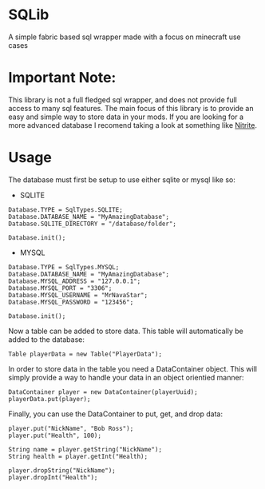 # SQLib
A simple fabric based sql wrapper made with a focus on minecraft use cases

# Important Note:
This library is not a full fledged sql wrapper, and does not provide full access to many sql features. 
The main focus of this library is to provide an easy and simple way to store data in your mods.
If you are looking for a more advanced database I recomend taking a look at something like [Nitrite](https://github.com/nitrite/nitrite-java).

# Usage
The database must first be setup to use either sqlite or mysql like so:

- SQLITE
```
Database.TYPE = SqlTypes.SQLITE;
Database.DATABASE_NAME = "MyAmazingDatabase";
Database.SQLITE_DIRECTORY = "/database/folder";

Database.init();
```
- MYSQL
```
Database.TYPE = SqlTypes.MYSQL;
Database.DATABASE_NAME = "MyAmazingDatabase";
Database.MYSQL_ADDRESS = "127.0.0.1";
Database.MYSQL_PORT = "3306";
Database.MYSQL_USERNAME = "MrNavaStar";
Database.MYSQL_PASSWORD = "123456";

Database.init();
```

Now a table can be added to store data. This table will automatically be added to the database:
```
Table playerData = new Table("PlayerData");
```
In order to store data in the table you need a DataContainer object. This will simply provide a way to handle your data in an object orientied manner:
```
DataContainer player = new DataContainer(playerUuid);
playerData.put(player);
```
Finally, you can use the DataContainer to put, get, and drop data:

```
player.put("NickName", "Bob Ross");
player.put("Health", 100);

String name = player.getString("NickName");
String health = player.getInt("Health);

player.dropString("NickName");
player.dropInt("Health");
```
